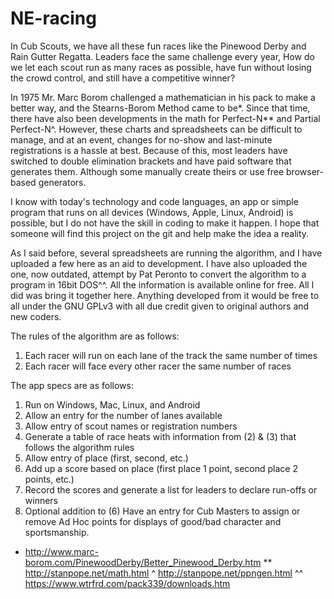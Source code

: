 # NE-racing
In Cub Scouts, we have all these fun races like the Pinewood Derby and Rain Gutter Regatta. Leaders face the same challenge every year, How do we let each scout run as many races as possible, have fun without losing the crowd control, and still have a competitive winner?

In 1975 Mr. Marc Borom challenged a mathematician in his pack to make a better way, and the Stearns-Borom Method came to be*. Since that time, there have also been developments in the math for Perfect-N** and Partial Perfect-N^. However, these charts and spreadsheets can be difficult to manage, and at an event, changes for no-show and last-minute registrations is a hassle at best. Because of this, most leaders have switched to double elimination brackets and have paid software that generates them. Although some manually create theirs or use free browser-based generators.

I know with today's technology and code languages, an app or simple program that runs on all devices (Windows, Apple, Linux, Android) is possible, but I do not have the skill in coding to make it happen. I hope that someone will find this project on the git and help make the idea a reality.

As I said before, several spreadsheets are running the algorithm, and I have uploaded a few here as an aid to development. I have also uploaded the one, now outdated, attempt by Pat Peronto to convert the algorithm to a program in 16bit DOS^^. All the information is available online for free. All I did was bring it together here. Anything developed from it would be free to all under the GNU GPLv3 with all due credit given to original authors and new coders.

The rules of the algorithm are as follows:
1) Each racer will run on each lane of the track the same number of times
2) Each racer will face every other racer the same number of races

The app specs are as follows:
1) Run on Windows, Mac, Linux, and Android
2) Allow an entry for the number of lanes available
3) Allow entry of scout names or registration numbers
4) Generate a table of race heats with information from (2) & (3) that follows the algorithm rules
5) Allow entry of place (first, second, etc.)
6) Add up a score based on place (first place 1 point, second place 2 points, etc.)
7) Record the scores and generate a list for leaders to declare run-offs or winners
8) Optional addition to (6) Have an entry for Cub Masters to assign or remove Ad Hoc points for displays of good/bad character and sportsmanship.

*  http://www.marc-borom.com/PinewoodDerby/Better_Pinewood_Derby.htm
** http://stanpope.net/math.html
^  http://stanpope.net/ppngen.html
^^ https://www.wtrfrd.com/pack339/downloads.htm
